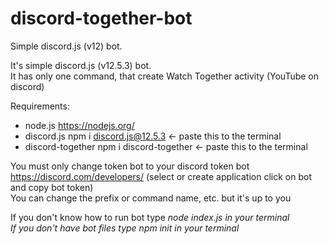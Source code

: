 # discord-together-bot
Simple discord.js (v12) bot. 

It's simple discord.js (v12.5.3) bot. <br>
It has only one command, that create Watch Together activity (YouTube on discord)

Requirements:
- node.js https://nodejs.org/
- discord.js npm i discord.js@12.5.3 <- paste this to the terminal
- discord-together npm i discord-together <- paste this to the terminal

You must only change token bot to your discord token bot https://discord.com/developers/ (select or create application click on bot and copy bot token)<br>
You can change the prefix or command name, etc. but it's up to you <br>

If you don't know how to run bot type <i>node index.js<i> in your terminal<br>
If you don't have bot files type <i>npm init</i> in your terminal
